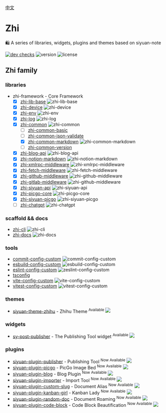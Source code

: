 [中文](README_zh_CN.md)

# Zhi

🛍️ A series of libraries, widgets, plugins and themes based on siyuan-note

[![dev checks](https://img.shields.io/github/checks-status/terwer/zhi/dev?label=build)](https://github.com/terwer/zhi/tree/dev)
![version](https://img.shields.io/github/release/terwer/zhi.svg?style=flat-square)
![license](https://img.shields.io/badge/license-GPL-blue.svg?style=popout-square)

## Zhi family

### libraries

- zhi-framework - Core Framework
  - [X] [zhi-lib-base](https://github.com/terwer/zhi/tree/main/libs/zhi-lib-base) ![zhi-lib-base](https://img.shields.io/badge/dynamic/json?url=https%3A%2F%2Fraw.githubusercontent.com%2Fterwer%2Fzhi%2Fmain%2Flibs%2Fzhi-lib-base%2Fpackage.json&query=%24.version&label=release)
  - [X] [zhi-device](https://github.com/terwer/zhi/tree/main/libs/zhi-device) ![zhi-device](https://img.shields.io/badge/dynamic/json?url=https%3A%2F%2Fraw.githubusercontent.com%2Fterwer%2Fzhi%2Fmain%2Flibs%2Fzhi-device%2Fpackage.json&query=%24.version&label=release)
  - [X] [zhi-env](https://github.com/terwer/zhi/tree/main/libs/zhi-env) ![zhi-env](https://img.shields.io/badge/dynamic/json?url=https%3A%2F%2Fraw.githubusercontent.com%2Fterwer%2Fzhi%2Fmain%2Flibs%2Fzhi-env%2Fpackage.json&query=%24.version&label=release)
  - [X] [zhi-log](https://github.com/terwer/zhi/tree/main/libs/zhi-log) ![zhi-log](https://img.shields.io/badge/dynamic/json?url=https%3A%2F%2Fraw.githubusercontent.com%2Fterwer%2Fzhi%2Fmain%2Flibs%2Fzhi-log%2Fpackage.json&query=%24.version&label=release)
  - [X] [zhi-common](https://github.com/terwer/zhi/tree/main/libs/zhi-common) ![zhi-common](https://img.shields.io/badge/dynamic/json?url=https%3A%2F%2Fraw.githubusercontent.com%2Fterwer%2Fzhi%2Fmain%2Flibs%2Fzhi-common%2Fpackage.json&query=%24.version&label=release)
    - [ ] [zhi-common-basic](https://github.com/terwer/zhi/tree/main/libs/zhi-common-basic)
    - [ ] [zhi-common-json-validate](https://github.com/terwer/zhi/tree/main/libs/zhi-common-json-validate)
    - [X] [zhi-common-markdown](https://github.com/terwer/zhi/tree/main/libs/zhi-common-markdown) ![zhi-common-markdown](https://img.shields.io/badge/dynamic/json?url=https%3A%2F%2Fraw.githubusercontent.com%2Fterwer%2Fzhi%2Fmain%2Flibs%2Fzhi-common-markdown%2Fpackage.json&query=%24.version&label=release)
    - [ ] [zhi-common-version](https://github.com/terwer/zhi/tree/main/libs/zhi-common-version)
  - [X] [zhi-blog-api](https://github.com/terwer/zhi/tree/main/libs/zhi-blog-api) ![zhi-blog-api](https://img.shields.io/badge/dynamic/json?url=https%3A%2F%2Fraw.githubusercontent.com%2Fterwer%2Fzhi%2Fmain%2Flibs%2Fzhi-blog-api%2Fpackage.json&query=%24.version&label=release)
  - [X] [zhi-notion-markdown](https://github.com/terwer/zhi/tree/main/libs/zhi-notion-markdown) ![zhi-notion-markdown](https://img.shields.io/badge/dynamic/json?url=https%3A%2F%2Fraw.githubusercontent.com%2Fterwer%2Fzhi%2Fmain%2Flibs%2Fzhi-notion-markdown%2Fpackage.json&query=%24.version&label=release)
  - [X] [zhi-xmlrpc-middleware](https://github.com/terwer/zhi/tree/main/libs/zhi-xmlrpc-middleware) ![zhi-xmlrpc-middleware](https://img.shields.io/badge/dynamic/json?url=https%3A%2F%2Fraw.githubusercontent.com%2Fterwer%2Fzhi%2Fmain%2Flibs%2Fzhi-xmlrpc-middleware%2Fpackage.json&query=%24.version&label=release)
  - [X] [zhi-fetch-middleware](https://github.com/terwer/zhi/tree/main/libs/zhi-fetch-middleware) ![zhi-fetch-middleware](https://img.shields.io/badge/dynamic/json?url=https%3A%2F%2Fraw.githubusercontent.com%2Fterwer%2Fzhi%2Fmain%2Flibs%2Fzhi-fetch-middleware%2Fpackage.json&query=%24.version&label=release)
  - [X] [zhi-github-middleware](https://github.com/terwer/zhi/tree/main/libs/zhi-github-middleware) ![zhi-github-middleware](https://img.shields.io/badge/dynamic/json?url=https%3A%2F%2Fraw.githubusercontent.com%2Fterwer%2Fzhi%2Fmain%2Flibs%2Fzhi-github-middleware%2Fpackage.json&query=%24.version&label=release)
  - [X] [zhi-gitlab-middleware](https://github.com/terwer/zhi/tree/main/libs/zhi-gitlab-middleware) ![zhi-github-middleware](https://img.shields.io/badge/dynamic/json?url=https%3A%2F%2Fraw.githubusercontent.com%2Fterwer%2Fzhi%2Fmain%2Flibs%2Fzhi-github-middleware%2Fpackage.json&query=%24.version&label=release)
  - [X] [zhi-siyuan-api](https://github.com/terwer/zhi/tree/main/libs/zhi-siyuan-api) ![zhi-siyuan-api](https://img.shields.io/badge/dynamic/json?url=https%3A%2F%2Fraw.githubusercontent.com%2Fterwer%2Fzhi%2Fmain%2Flibs%2Fzhi-siyuan-api%2Fpackage.json&query=%24.version&label=release)
  - [X] [zhi-picgo-core](https://github.com/terwer/zhi/tree/main/libs/zhi-picgo-core) ![zhi-picgo-core](https://img.shields.io/badge/dynamic/json?url=https%3A%2F%2Fraw.githubusercontent.com%2Fterwer%2Fzhi%2Fmain%2Flibs%2Fzhi-picgo-core%2Fpackage.json&query=%24.version&label=release)
  - [X] [zhi-siyuan-picgo](https://github.com/terwer/zhi/tree/main/libs/zhi-siyuan-picgo) ![zhi-siyuan-picgo](https://img.shields.io/badge/dynamic/json?url=https%3A%2F%2Fraw.githubusercontent.com%2Fterwer%2Fzhi%2Fmain%2Flibs%2Fzhi-siyuan-picgo%2Fpackage.json&query=%24.version&label=release)
  - [ ] [zhi-chatgpt](https://github.com/terwer/zhi/tree/main/libs/zhi-chatgpt) ![zhi-chatgpt](https://img.shields.io/badge/dynamic/json?url=https%3A%2F%2Fraw.githubusercontent.com%2Fterwer%2Fzhi%2Fmain%2Flibs%2Fzhi-chatgpt%2Fpackage.json&query=%24.version&label=release)

### scaffold && docs

- [zhi-cli](https://github.com/terwer/zhi/tree/dev/apps/zhi-cli) ![zhi-cli](https://img.shields.io/badge/dynamic/json?url=https%3A%2F%2Fraw.githubusercontent.com%2Fterwer%2Fzhi%2Fmain%2Fapps%2Fzhi-cli%2Fpackage.json&query=%24.version&label=release)
- [zhi-docs](https://github.com/terwer/zhi/tree/dev/apps/zhi-docs) ![zhi-docs](https://img.shields.io/badge/dynamic/json?url=https%3A%2F%2Fraw.githubusercontent.com%2Fterwer%2Fzhi%2Fmain%2Fapps%2Fzhi-docs%2Fpackage.json&query=%24.version&label=release)

### tools

- [commit-config-custom](https://github.com/terwer/zhi/tree/dev/tools/commit-config-custom) ![commit-config-custom](https://img.shields.io/badge/dynamic/json?url=https%3A%2F%2Fraw.githubusercontent.com%2Fterwer%2Fzhi%2Fmain%2Ftools%2Fcommit-config-custom%2Fpackage.json&query=%24.version&label=release)
- [esbuild-config-custom](https://github.com/terwer/zhi/tree/dev/tools/esbuild-config-custom) ![esbuild-config-custom](https://img.shields.io/badge/dynamic/json?url=https%3A%2F%2Fraw.githubusercontent.com%2Fterwer%2Fzhi%2Fmain%2Ftools%2Fesbuild-config-custom%2Fpackage.json&query=%24.version&label=release)
- [eslint-config-custom](https://github.com/terwer/zhi/tree/dev/tools/eslint-config-custom) ![zeslint-config-custom](https://img.shields.io/badge/dynamic/json?url=https%3A%2F%2Fraw.githubusercontent.com%2Fterwer%2Fzhi%2Fmain%2Ftools%2Feslint-config-custom%2Fpackage.json&query=%24.version&label=release)
- [tsconfig](https://github.com/terwer/zhi/tree/dev/tools/tsconfig)
- [vite-config-custom](https://github.com/terwer/zhi/tree/dev/tools/vite-config-custom) ![vite-config-custom](https://img.shields.io/badge/dynamic/json?url=https%3A%2F%2Fraw.githubusercontent.com%2Fterwer%2Fzhi%2Fmain%2Ftools%2Fvite-config-custom%2Fpackage.json&query=%24.version&label=release)
- [vitest-config-custom](https://github.com/terwer/zhi/tree/dev/tools/vitest-config-custom) ![vitest-config-custom](https://img.shields.io/badge/dynamic/json?url=https%3A%2F%2Fraw.githubusercontent.com%2Fterwer%2Fzhi%2Fmain%2Ftools%2Fvitest-config-custom%2Fpackage.json&query=%24.version&label=release)

### themes
- [siyuan-theme-zhihu](https://github.com/terwer/siyuan-theme-zhihu) - Zhihu Theme <sup>Available</sup> <a title="Releases" target="_blank" href="https://github.com/terwer/siyuan-theme-zhihu/releases"><img src="https://img.shields.io/github/release/terwer/siyuan-theme-zhihu.svg?style=flat-square&color=9CF"></a>

### widgets
- [sy-post-publisher](https://github.com/terwer/sy-post-publisher) - The Publishing Tool widget <sup>Available</sup> <a title="Releases" target="_blank" href="https://github.com/terwer/siyuan-plugin-publisher/releases"><img src="https://img.shields.io/github/release/terwer/sy-post-publisher.svg?style=flat-square&color=9CF"></a>

### plugins

- [siyuan-plugin-publisher](https://github.com/terwer/siyuan-plugin-publisher) - Publishing Tool <sup>Now Available</sup> <a title="Releases" target="_blank" href="https://github.com/terwer/siyuan-plugin-publisher/releases"><img src="https://img.shields.io/github/release/terwer/siyuan-plugin-publisher.svg?style=flat-square&color=9CF"></a>
- [siyuan-plugin-picgo](https://github.com/terwer/siyuan-plugin-picgo) - PicGo Image Bed <sup>Now Available</sup> <a title="Releases" target="_blank" href="https://github.com/terwer/siyuan-plugin-picgo/releases"><img src="https://img.shields.io/github/release/terwer/siyuan-plugin-picgo.svg?style=flat-square&color=9CF"></a>
- [siyuan-plugin-blog](https://github.com/terwer/siyuan-plugin-blog) - Blog Plugin <sup>Now Available</sup> <a title="Releases" target="_blank" href="https://github.com/terwer/siyuan-plugin-blog/releases"><img src="https://img.shields.io/github/release/terwer/siyuan-plugin-blog.svg?style=flat-square&color=9CF"></a>
- [siyuan-plugin-importer](https://github.com/terwer/siyuan-plugin-importer) - Import Tool <sup>Now Available</sup> <a title="Releases" target="_blank" href="https://github.com/terwer/siyuan-plugin-importer/releases"><img src="https://img.shields.io/github/release/terwer/siyuan-plugin-importer.svg?style=flat-square&color=9CF"></a>
- [siyuan-plugin-custom-slug](https://github.com/terwer/siyuan-plugin-custom-slug) - Document Alias <sup>Now Available</sup> <a title="Releases" target="_blank" href="https://github.com/terwer/siyuan-plugin-custom-slug/releases"><img src="https://img.shields.io/github/release/terwer/siyuan-plugin-custom-slug.svg?style=flat-square&color=9CF"></a>
- [siyuan-plugin-kanban-girl](https://github.com/terwer/siyuan-plugin-kanban-girl) - Kanban Lady <sup>Now Available</sup> <a title="Releases" target="_blank" href="https://github.com/terwer/siyuan-plugin-kanban-girl/releases"><img src="https://img.shields.io/github/release/terwer/siyuan-plugin-kanban-girl.svg?style=flat-square&color=9CF"></a>
- [siyuan-plugin-random-doc](https://github.com/terwer/siyuan-plugin-random-doc) - Document Roaming <sup>Now Available</sup> <a title="Releases" target="_blank" href="https://github.com/terwer/siyuan-plugin-random-doc/releases"><img src="https://img.shields.io/github/release/terwer/siyuan-plugin-random-doc.svg?style=flat-square&color=9CF"></a>
- [siyuan-plugin-code-block](https://github.com/terwer/siyuan-plugin-code-block) - Code Block Beautification <sup>Now Available</sup> <a title="Releases" target="_blank" href="https://github.com/terwer/siyuan-plugin-code-block/releases"><img src="https://img.shields.io/github/release/terwer/siyuan-plugin-code-block.svg?style=flat-square&color=9CF"></a>